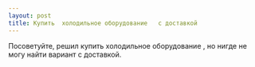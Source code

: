 ```yaml
---
layout: post 
title: Купить  холодильное оборудование   с доставкой 
--- 
```

Посоветуйте, решил купить  холодильное оборудование   , но нигде не могу найти вариант с доставкой.